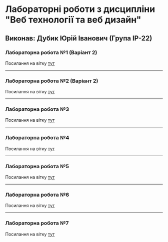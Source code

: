 # Лабораторні роботи з дисципліни "Веб технології та веб дизайн"

## Виконав: Дубик Юрій Іванович (Група ІР-22)

### Лабораторна робота №1 (Варіант 2)
Посилання на вітку [тут](https://github.com/Dubyk-Yura/Web_programming/tree/First_lab)

***
### Лабораторна робота №2 (Варіант 2)
Посилання на вітку [тут](https://github.com/Dubyk-Yura/Web_programming/tree/second_lab)

***
### Лабораторна робота №3
Посилання на вітку [тут](https://github.com/Dubyk-Yura/Web_programming/tree/third_lab)

***
### Лабораторна робота №4
Посилання на вітку [тут](https://github.com/Dubyk-Yura/Web_programming/tree/fourth_lab)

***
### Лабораторна робота №5 
Посилання на вітку [тут](https://github.com/Dubyk-Yura/Web_programming/tree/fifth_lab)

***
### Лабораторна робота №6
Посилання на вітку [тут](https://github.com/Dubyk-Yura/Web_programming/tree/sixth_lab)

***
### Лабораторна робота №7
Посилання на вітку [тут](https://github.com/Dubyk-Yura/Web_programming/tree/seventh_lab)
